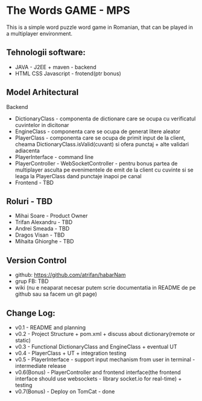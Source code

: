 # The Words GAME - MPS
This is a simple word puzzle word game in Romanian, that can be played in a multiplayer environment.

Tehnologii software:
--------------------
+ JAVA - J2EE + maven - backend 
+ HTML CSS Javascript - frotend(ptr bonus)

Model Arhitectural
------------------
Backend
+ DictionaryClass - componenta de dictionare care se ocupa cu verificatul cuvintelor in dicitonar
+ EngineClass - componenta care se ocupa de generat litere aleator
+ PlayerClass - componenta care se ocupa de primit input de la client, cheama DictionaryClass.isValid(cuvant) si ofera punctaj + alte validari adiacenta
+ PlayerInterface - command line
+ PlayerController - WebSocketController - pentru bonus partea de multiplayer asculta pe evenimentele de emit de la client cu cuvinte si se leaga la PlayerClass dand punctaje inapoi pe canal
+ Frontend - TBD

Roluri - TBD
------------
+ Mihai Soare - Product Owner
+ Trifan Alexandru - TBD
+ Andrei Smeada - TBD
+ Dragos Visan - TBD
+ Mihaita Ghiorghe - TBD

Version Control
---------------
+ github: https://github.com/atrifan/habarNam
+ grup FB: TBD
+ wiki (nu e neaparat necesar putem scrie documentatia in README de pe github sau sa facem un git page)


Change Log:
-----------
+ v0.1 - README and planning
+ v0.2 - Project Structure + pom.xml + discuss about dictionary(remote or static)
+ v0.3 - Functional DictionaryClass and EngineClass + eventual UT
+ v0.4 - PlayerClass + UT + integration testing
+ v0.5 - PlayerInterface - support input mechanism from user in terminal - intermediate release
+ v0.6(Bonus) - PlayerController and frontend interface(the frontend interface should use websockets - library socket.io for real-time) + testing
+ v0.7(Bonus) - Deploy on TomCat - done

